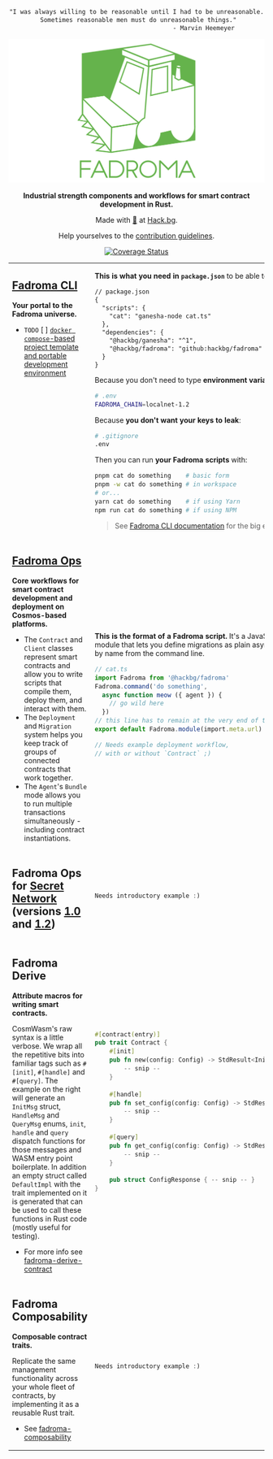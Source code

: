 <div align="center">

```
"I was always willing to be reasonable until I had to be unreasonable.
 Sometimes reasonable men must do unreasonable things."
                                     - Marvin Heemeyer
```

[![](/doc/logo.svg)](https://fadroma.tech)

**Industrial strength components and workflows for smart contract development in Rust.**

Made with [💚](mailto:hello@hack.bg) at [Hack.bg](https://hack.bg).

Help yourselves to the [contribution guidelines](CONTRIBUTING.md).

[![Coverage Status](https://coveralls.io/repos/github/hackbg/fadroma/badge.svg?branch=22.01)](https://coveralls.io/github/hackbg/fadroma?branch=22.01)

</div>

<table>

<tr><td valign="top">

## [Fadroma CLI](./packages/cli)

**Your portal to the Fadroma universe.**

* `TODO` [ ] [`docker compose`-based project template and portable development environment](https://github.com/hackbg/fadroma/issues/52)

</td><td>

**This is what you need in `package.json`**
to be able to run Fadroma scripts.

```jsonc
// package.json
{
  "scripts": {
    "cat": "ganesha-node cat.ts"
  },
  "dependencies": {
    "@hackbg/ganesha": "^1",
    "@hackbg/fadroma": "github:hackbg/fadroma"
  }
}
```

Because you don't need to type **environment variables** every time:

```sh
# .env
FADROMA_CHAIN=localnet-1.2
```

Because **you don't want your keys to leak**:

```sh
# .gitignore
.env
```

Then you can run **your Fadroma scripts** with:

```sh
pnpm cat do something    # basic form
pnpm -w cat do something # in workspace
# or...
yarn cat do something    # if using Yarn
npm run cat do something # if using NPM
```

> See [Fadroma CLI documentation](./packages/cli/README.md#example-deployment-script)
> for the big example.

</td></tr>

<tr><!--spacer--></tr>

<tr><td valign="top">

## [Fadroma Ops](./packages/ops)

**Core workflows for smart contract
development and deployment
on Cosmos-based platforms.**

* The `Contract` and `Client` classes represent smart contracts
  and allow you to write scripts that compile them, deploy them,
  and interact with them.
* The `Deployment` and `Migration` system helps you keep track
  of groups of connected contracts that work together.
* The `Agent`'s `Bundle` mode allows you to run multiple
  transactions simultaneously - including contract instantiations.

</td><td>

**This is the format of a Fadroma script.**
It's a JavaScript or TypeScript module that
lets you define migrations as plain async functions
invoked by name from the command line.

```typescript
// cat.ts
import Fadroma from '@hackbg/fadroma'
Fadroma.command('do something',
  async function meow ({ agent }) {
    // go wild here
  })
// this line has to remain at the very end of the script
export default Fadroma.module(import.meta.url)
```

```typescript
// Needs example deployment workflow,
// with or without `Contract` ;)
```

</td></tr>

<tr><!--spacer--></tr>

<tr><td>

## Fadroma Ops for [Secret Network](./packages/scrt) (versions [1.0](./packages/scrt-1.0) and [1.2](./packages/scrt-1.2))

</td><td>

```rust
Needs introductory example :)
```

</td></tr>

<tr><!--spacer--></tr>

<tr><td>

## Fadroma Derive

**Attribute macros for writing smart contracts.**

CosmWasm's raw syntax is a little verbose. We wrap all the repetitive bits
into familiar tags such as `#[init]`, `#[handle]` and `#[query]`. The example on the right will generate an `InitMsg` struct, `HandleMsg` and `QueryMsg` enums, `init`, `handle` and `query` dispatch functions for those messages and WASM entry point boilerplate. In addition an empty struct called `DefaultImpl` with the trait implemented on it is generated that can be used to call these functions in Rust code (mostly useful for testing).

* For more info see [fadroma-derive-contract](./crates/fadroma-derive-contract)

</td><td>

```rust
#[contract(entry)]
pub trait Contract {
    #[init]
    pub fn new(config: Config) -> StdResult<InitResponse> {
        -- snip --
    }

    #[handle]
    pub fn set_config(config: Config) -> StdResult<HandleResponse> {
        -- snip --
    }

    #[query]
    pub fn get_config(config: Config) -> StdResult<ConfigResponse> {
        -- snip --
    }

    pub struct ConfigResponse { -- snip -- }
}
```

</td></tr>

<tr><!--back to da 90s lol--></tr>

<tr><td>

## Fadroma Composability

**Composable contract traits.**

Replicate the same management functionality across your whole fleet of contracts,
by implementing it as a reusable Rust trait.

* See [fadroma-composability](./crates/fadroma-composability)

</td><td>

```rust
Needs introductory example :)
```

</td></tr>

</table>
